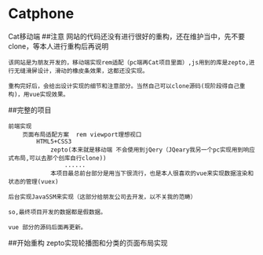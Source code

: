 # Catphone
Cat移动端
##注意
	网站的代码还没有进行很好的重构，还在维护当中，先不要clone，等本人进行重构后再说明

	该网站是为朋友开发的，移动端实现rem适配（pc端再Cat项目里面）,js用到的库是zepto,进行无缝滑屏设计，滑动的橡皮条效果，这都还没实现。

	重构完好后，会给出设计实现的细节和注意部分。当然自己可以clone源码(现阶段得自己重构)，用vue实现效果。

##完整的项目

	前端实现
		页面布局适配方案  rem viewport理想视口
			HTML5+CSS3
				zepto(本来就是移动端 不会使用到jQery（JQeary我另一个pc实现用到响应式布局,可以去那个创库自行clone))
					......
				本项目最总前台部分是用当下很流行，也是本人很喜欢的vue来实现数据渲染和状态的管理(vuex)

	后台实现JavaSSM来实现（这部分给朋友公司去开发，以不关我的范畴）

	so,最终项目开发的数据都是假数据。

	vue 部分的源码后面再更新。
	
	
##开始重构 
    zepto实现轮播图和分类的页面布局实现
    
    
   	
	
	
	